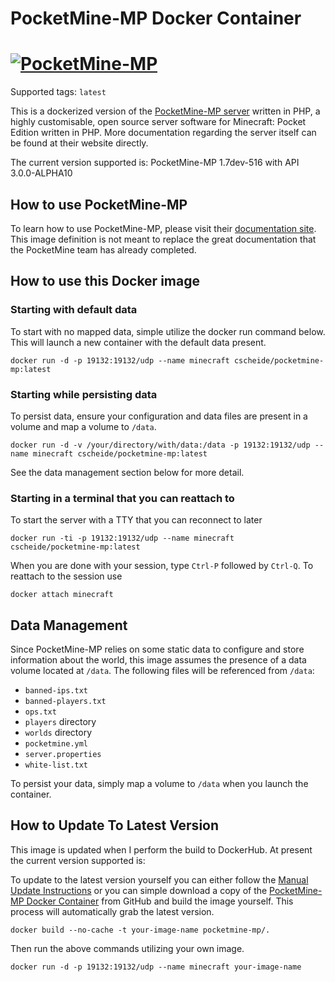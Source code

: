 # PocketMine-MP Docker Container

# [![PocketMine-MP](http://cdn.pocketmine.net/img/PocketMine-MP-h.png)](https://pmmp.io)

Supported tags: `latest`

This is a dockerized version of the [PocketMine-MP server](https://www.pmmp.io/) written in PHP, a highly customisable, open source server software for Minecraft: Pocket Edition written in PHP. More documentation regarding the server itself can be found at their website directly.

The current version supported is: PocketMine-MP 1.7dev-516 with API 3.0.0-ALPHA10

## How to use PocketMine-MP

To learn how to use PocketMine-MP, please visit their [documentation site](http://pmmp.readthedocs.org/). This image definition is not meant to replace the great documentation that the PocketMine team has already completed.

## How to use this Docker image

### Starting with default data

To start with no mapped data, simple utilize the docker run command below. This will launch a new container with the default data present.

`docker run -d -p 19132:19132/udp --name minecraft cscheide/pocketmine-mp:latest`

### Starting while persisting data

To persist data, ensure your configuration and data files are present in a volume and map a volume to `/data`.

`docker run -d -v /your/directory/with/data:/data -p 19132:19132/udp --name minecraft cscheide/pocketmine-mp:latest`

See the data management section below for more detail.

### Starting in a terminal that you can reattach to

To start the server with a TTY that you can reconnect to later

`docker run -ti -p 19132:19132/udp --name minecraft cscheide/pocketmine-mp:latest`

When you are done with your session, type `Ctrl-P` followed by `Ctrl-Q`. To reattach to the session use

`docker attach minecraft`

## Data Management

Since PocketMine-MP relies on some static data to configure and store information about the world, this image assumes the presence of a data volume located at `/data`. The following files will be referenced from `/data`:

* `banned-ips.txt`
* `banned-players.txt`
* `ops.txt`
* `players` directory
* `worlds` directory
* `pocketmine.yml`
* `server.properties`
* `white-list.txt`

To persist your data, simply map a volume to `/data` when you launch the container.

## How to Update To Latest Version

This image is updated when I perform the build to DockerHub. At present the current version supported is:

To update to the latest version yourself you can either follow the [Manual Update Instructions](https://pmmp.readthedocs.io/en/rtfd/update.html#) or you can simple download a copy of the [PocketMine-MP Docker Container](https://github.com/crscheid/pocketmine-mp) from GitHub and build the image yourself. This process will automatically grab the latest version.

`docker build --no-cache -t your-image-name pocketmine-mp/.`

Then run the above commands utilizing your own image.

`docker run -d -p 19132:19132/udp --name minecraft your-image-name`
